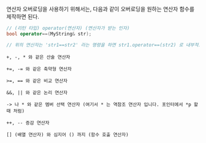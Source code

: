 연산자 오버로딩을 사용하기 위해서는, 다음과 같이 오버로딩을 원하는 연산자 함수를 제작하면 된다.

```cpp
// (리턴 타입) operator(연산자) (연산자가 받는 인자)
bool operator==(MyString& str);

// 위의 연산자는 'str1==str2' 라는 명령을 하면 str1.operator==(str2) 로 내부적으로 변환.
```
    +, -, * 와 같은 산술 연산자

    +=, -= 와 같은 축약형 연산자

    >=, == 와 같은 비교 연산자

    &&, || 와 같은 논리 연산자

    -> 나 * 와 같은 멤버 선택 연산자 (여기서 * 는 역참조 연산자 입니다. 포인터에서 *p 할 때 처럼)

    ++, -- 증감 연산자

    [] (배열 연산자) 와 심지어 () 까지 (함수 호출 연산자) 
